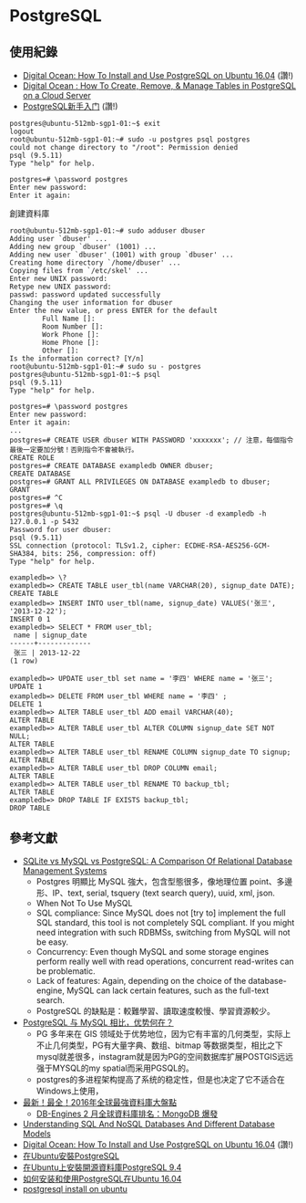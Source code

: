 # PostgreSQL

## 使用紀錄

* [Digital Ocean: How To Install and Use PostgreSQL on Ubuntu 16.04](https://www.digitalocean.com/community/tutorials/how-to-install-and-use-postgresql-on-ubuntu-16-04) (讚!)
* [Digital Ocean : How To Create, Remove, & Manage Tables in PostgreSQL on a Cloud Server](https://www.digitalocean.com/community/tutorials/how-to-create-remove-manage-tables-in-postgresql-on-a-cloud-server)
* [PostgreSQL新手入门](http://www.ruanyifeng.com/blog/2013/12/getting_started_with_postgresql.html) (讚!)

```
postgres@ubuntu-512mb-sgp1-01:~$ exit
logout
root@ubuntu-512mb-sgp1-01:~# sudo -u postgres psql postgres
could not change directory to "/root": Permission denied
psql (9.5.11)
Type "help" for help.

postgres=# \password postgres
Enter new password:
Enter it again:

```

創建資料庫

```
root@ubuntu-512mb-sgp1-01:~# sudo adduser dbuser
Adding user `dbuser' ...
Adding new group `dbuser' (1001) ...
Adding new user `dbuser' (1001) with group `dbuser' ...
Creating home directory `/home/dbuser' ...
Copying files from `/etc/skel' ...
Enter new UNIX password:
Retype new UNIX password:
passwd: password updated successfully
Changing the user information for dbuser
Enter the new value, or press ENTER for the default
        Full Name []:
        Room Number []:
        Work Phone []:
        Home Phone []:
        Other []:
Is the information correct? [Y/n]
root@ubuntu-512mb-sgp1-01:~# sudo su - postgres
postgres@ubuntu-512mb-sgp1-01:~$ psql
psql (9.5.11)
Type "help" for help.

postgres=# \password postgres
Enter new password:
Enter it again:
...
postgres=# CREATE USER dbuser WITH PASSWORD 'xxxxxxx'; // 注意，每個指令最後一定要加分號！否則指令不會被執行。
CREATE ROLE
postgres=# CREATE DATABASE exampledb OWNER dbuser;
CREATE DATABASE
postgres=# GRANT ALL PRIVILEGES ON DATABASE exampledb to dbuser;
GRANT
postgres=# ^C
postgres=# \q
postgres@ubuntu-512mb-sgp1-01:~$ psql -U dbuser -d exampledb -h 127.0.0.1 -p 5432
Password for user dbuser:
psql (9.5.11)
SSL connection (protocol: TLSv1.2, cipher: ECDHE-RSA-AES256-GCM-SHA384, bits: 256, compression: off)
Type "help" for help.

exampledb=> \?
exampledb=> CREATE TABLE user_tbl(name VARCHAR(20), signup_date DATE);
CREATE TABLE
exampledb=> INSERT INTO user_tbl(name, signup_date) VALUES('张三', '2013-12-22');
INSERT 0 1
exampledb=> SELECT * FROM user_tbl;
 name | signup_date
------+-------------
 张三 | 2013-12-22
(1 row)

exampledb=> UPDATE user_tbl set name = '李四' WHERE name = '张三';
UPDATE 1
exampledb=> DELETE FROM user_tbl WHERE name = '李四' ;
DELETE 1
exampledb=> ALTER TABLE user_tbl ADD email VARCHAR(40);
ALTER TABLE
exampledb=> ALTER TABLE user_tbl ALTER COLUMN signup_date SET NOT NULL;
ALTER TABLE
exampledb=> ALTER TABLE user_tbl RENAME COLUMN signup_date TO signup;
ALTER TABLE
exampledb=> ALTER TABLE user_tbl DROP COLUMN email;
ALTER TABLE
exampledb=> ALTER TABLE user_tbl RENAME TO backup_tbl;
ALTER TABLE
exampledb=> DROP TABLE IF EXISTS backup_tbl;
DROP TABLE

```

## 參考文獻


* [SQLite vs MySQL vs PostgreSQL: A Comparison Of Relational Database Management Systems](https://www.digitalocean.com/community/tutorials/sqlite-vs-mysql-vs-postgresql-a-comparison-of-relational-database-management-systems)
  * Postgres 明顯比 MySQL 強大，包含型態很多，像地理位置 point、多邊形、IP、text, serial, tsquery (text search query), uuid, xml, json.
  * When Not To Use MySQL
  * SQL compliance: Since MySQL does not [try to] implement the full SQL standard, this tool is not completely SQL compliant. If you might need integration with such RDBMSs, switching from MySQL will not be easy.
  * Concurrency: Even though MySQL and some storage engines perform really well with read operations, concurrent read-writes can be problematic.
  * Lack of features: Again, depending on the choice of the database-engine, MySQL can lack certain features, such as the full-text search.
  * PostgreSQL 的缺點是：較難學習、讀取速度較慢、學習資源較少。
* [PostgreSQL 与 MySQL 相比，优势何在？](https://www.zhihu.com/question/20010554)
  * PG 多年来在 GIS 领域处于优势地位，因为它有丰富的几何类型，实际上不止几何类型，PG有大量字典、数组、bitmap 等数据类型，相比之下mysql就差很多，instagram就是因为PG的空间数据库扩展POSTGIS远远强于MYSQL的my spatial而采用PGSQL的。
  * postgres的多进程架构提高了系统的稳定性，但是也决定了它不适合在Windows上使用，
* [最新！最全！2016年全球最強資料庫大盤點](https://www.readhouse.net/articles/178565670/)
  * [DB-Engines 2 月全球資料庫排名：MongoDB 爆發](https://itw01.com/LYTJEUI.html)
* [Understanding SQL And NoSQL Databases And Different Database Models](https://www.digitalocean.com/community/tutorials/understanding-sql-and-nosql-databases-and-different-database-models)
* [Digital Ocean: How To Install and Use PostgreSQL on Ubuntu 16.04](https://www.digitalocean.com/community/tutorials/how-to-install-and-use-postgresql-on-ubuntu-16-04) (讚!)
* [在Ubuntu安裝PostgreSQL](http://cat-son.blogspot.tw/2012/11/ubuntupostgresql.html#sthash.ZdatNNWj.dpbs)
* [在Ubuntu上安裝開源資料庫PostgreSQL 9.4](https://read01.com/zh-tw/2g0Dx.html#.WpOyb6iWY2w)
* [如何安装和使用PostgreSQL在Ubuntu 16.04](https://www.howtoing.com/how-to-install-and-use-postgresql-on-ubuntu-16-04)
* [postgresql install on ubuntu](http://jpsix.pixnet.net/blog/post/31065079-%5Bpostgresql%5D-install-on-ubuntu)
